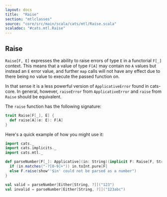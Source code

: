 ```yaml
---
layout: docs
title:  "Raise"
section: "mtlclasses"
source: "core/src/main/scala/cats/mtl/Raise.scala"
scaladoc: "#cats.mtl.Raise"
---
```


## Raise

`Raise[F, E]` expresses the ability to raise errors of type `E` in a functorial `F[_]` context.
This means that a value of type `F[A]` may contain no `A` values but instead an `E` error value,
and further `map` calls will not have any effect due to there being no value to execute the passed function on.

In that sense it is a less powerful version of `ApplicativeError` found in cats-core.
In general, however, `raiseError` from `ApplicativeError` and `raise` from `Raise` should be equivalent.

The `raise` function has the following signature:

```scala
trait Raise[F[_], E] {
  def raise[A](e: E): F[A]
}
```

Here's a quick example of how you might use it:

```scala mdoc
import cats._
import cats.implicits._
import cats.mtl._

def parseNumber[F[_]: Applicative](in: String)(implicit F: Raise[F, String]): F[Int] = {
  if (in.matches("-?[0-9]+")) in.toInt.pure[F]
  else F.raise(show"'$in' could not be parsed as a number")
}

val valid = parseNumber[Either[String, ?]]("123")
val invalid = parseNumber[Either[String, ?]]("123abc")
```
